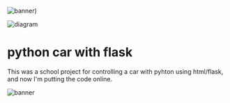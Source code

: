 ![banner)](https://user-images.githubusercontent.com/87243876/125212670-5b121d00-e2af-11eb-84f9-0833c676faa2.png)

![diagram](https://user-images.githubusercontent.com/87243876/125212454-d4a90b80-e2ad-11eb-89b9-fbb96878f35d.png)
# python car with flask
This was a school project for controlling a car with pyhton using html/flask, and now I'm putting the code online.

![banner](https://user-images.githubusercontent.com/87243876/125212631-2aca7e80-e2af-11eb-9196-e057f7c6548b.png)
